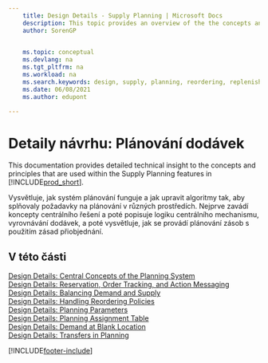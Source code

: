 ```yaml
---
    title: Design Details - Supply Planning | Microsoft Docs
    description: This topic provides an overview of the the concepts and principles that are used within the Supply Planning features in Business Central.
    author: SorenGP

    
    ms.topic: conceptual
    ms.devlang: na
    ms.tgt_pltfrm: na
    ms.workload: na
    ms.search.keywords: design, supply, planning, reordering, replenishment
    ms.date: 06/08/2021
    ms.author: edupont

---
```

# Detaily návrhu: Plánování dodávek
This documentation provides detailed technical insight to the concepts and principles that are used within the Supply Planning features in [!INCLUDE[prod_short](includes/prod_short.md)].

Vysvětluje, jak systém plánování funguje a jak upravit algoritmy tak, aby splňovaly požadavky na plánování v různých prostředích. Nejprve zavádí koncepty centrálního řešení a poté popisuje logiku centrálního mechanismu, vyrovnávání dodávek, a poté vysvětluje, jak se provádí plánování zásob s použitím zásad přiobjednání.

## V této části
[Design Details: Central Concepts of the Planning System](design-details-central-concepts-of-the-planning-system.md)  
[Design Details: Reservation, Order Tracking, and Action Messaging](design-details-reservation-order-tracking-and-action-messaging.md)  
[Design Details: Balancing Demand and Supply](design-details-balancing-demand-and-supply.md)  
[Design Details: Handling Reordering Policies](design-details-handling-reordering-policies.md)  
[Design Details: Planning Parameters](design-details-planning-parameters.md)  
[Design Details: Planning Assignment Table](design-details-planning-assignment-table.md)  
[Design Details: Demand at Blank Location](design-details-demand-at-blank-location.md)  
[Design Details: Transfers in Planning](design-details-transfers-in-planning.md)


[!INCLUDE[footer-include](includes/footer-banner.md)]